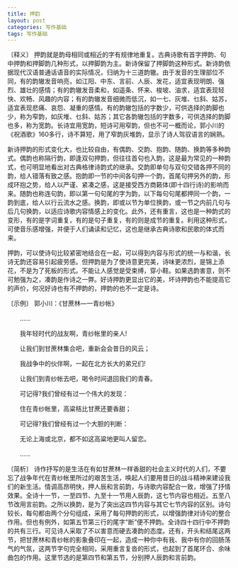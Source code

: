 ```yaml
---
title: 押韵
layout: post
categories: 写作基础
tags: 写作基础
---
```


〔释义〕 押韵就是韵母相同或相近的字有规律地重复。古典诗歌有首字押韵、句中押韵和押脚韵几种形式，以押脚韵为主。新诗保留了押脚韵这种形式。新诗韵依据现代汉语普通话语音的实际情况，归纳为十三道韵辙。由于发音的生理部位不同，有的韵辙发音响亮，如江阳、中东、言前、人辰、发花，适宜表现明朗、强烈、雄壮的感情；有的韵辙发音柔和，如遥条、怀来、梭坡、油求，适宜表现轻快、欢畅、风趣的内容；有的韵辙发音细微而低沉，如一七、灰堆、乜斜、姑苏，适宜表现悲痛、哀怨、凝重的感情。有的韵辙包括的字数少，可供选择的韵脚也少，称为窄韵，如灰堆、乜斜、姑苏；其它各韵辙包括的字数多，可供选择的韵脚也多，称为宽韵。长诗宜用宽韵，短诗可用窄韵，但也不可一概而论，郭小川的《祝酒歌》160多行，诗不算短，用了窄韵灰堆韵，显示了诗人驾驭语言的娴熟。

新诗押韵的形式变化大，也比较自由，有偶韵、交韵、抱韵、随韵、换韵等多种韵式。偶韵也称隔行韵，即逢双句押韵，但往往首句也入韵，这是最为常见的一种韵式，也可明显地看出对古典格律诗韵式的继承。交韵即单句与双句交错各押不同的韵，给人错落有致之感。抱韵即一节的中间各句押一个韵，首尾句押另外的韵，形成环抱之势，给人以严谨、紧凑之感，这是接受西方商籁体(即十四行诗)的影响而来。随韵也称连句韵，即以第一句句尾的字为韵，以下每句句尾都押同一个韵，一韵到底，给人以行云流水之感。换韵，即或以节为单位换韵，或一节之内前几句与后几句换韵，以适应诗歌内容情感上的变化。此外，还有重言，这也是一种韵式的变形，有的是字词重复，有的是句子重复，有的则是成节的重复。利用这种形式，可使音乐感增强，并便于人们诵读和记忆，这也是继承古典诗歌和民歌的体式而来。

押韵，可以使诗句比较紧密地结合在一起，可以得到内容与形式的统一与和谐，长诗无韵还容易引起疲劳感。但押韵是为了使诗意更完美，诗味更浓烈，是锦上添花，不是为了死板的形式。不能让人感觉是受束缚，穿小鞋。如果选韵害意，则不可勉强为之，凑韵是作诗之一弊。好诗押韵更显出它的美，坏诗押韵也不能提高它的声价，何况好诗也有不押韵的，押韵的也不一定是诗。

〔示例〕 郭小川：《甘蔗林—一青纱帐》

　　……

　　我年轻时代的战友啊，青纱帐里的亲人!

　　让我们到甘蔗林集合吧，重新会会昔日的风云；

　　我战争中的伙伴啊，一起在北方长大的弟兄们!

　　让我们到青纱帐去吧，喝令时间退回我们的青春。



　　可记得?我们曾经有过一个伟大的发现：

　　住在青纱帐里，高粱秸比甘蔗还要香甜；

　　可记得?我们曾经有过一个大胆的判断：

　　无论上海或北京，都不如这高粱地更叫人留恋。

　　……

〔简析〕 诗作抒写的是生活在有如甘蔗林一样香甜的社会主义时代的人们，不要忘了战争年代在青纱帐里所过的艰苦生活，唤起人们要用昔日的战斗精神来建设我们的新生活。情调高昂明快，押人辰和言前韵，与诗歌内容配合一致，增强了抒情效果。全诗十一节，一至四节、九至十一节用人辰韵，这七节内容也相近。五至八节改用言前韵。之所以换韵，是为了突出这四节内容与其它七节内容的区别。诗句较长，每句都由两个分句组成，采用了每句押韵的形式，以增强韵律对诗句的整合作用。但也有例外，如第五节第三行的尾字“断”便不押韵。全诗四十四行中不押韵的共有三行。可见诗人采取了不以害意而硬去凑韵的态度。还有，开头和结尾这两节，把甘蔗林和青纱帐的影象叠印在一起，造成一种你中有我、我中有你的回肠荡气的气氛，这两节字句完全相同，采用重言复沓的形式，也起到了首尾环合、余味曲包的作用。这里节选的是第四节和第五节，分别押人辰韵和言前韵。 